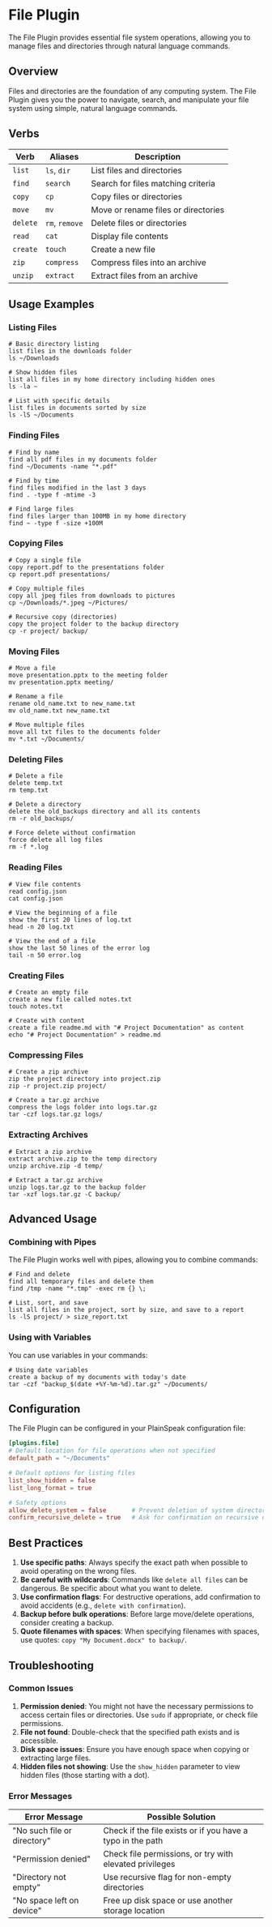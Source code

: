 # File Plugin

The File Plugin provides essential file system operations, allowing you to manage files and directories through natural language commands.

## Overview

Files and directories are the foundation of any computing system. The File Plugin gives you the power to navigate, search, and manipulate your file system using simple, natural language commands.

## Verbs

| Verb | Aliases | Description |
|------|---------|-------------|
| `list` | `ls`, `dir` | List files and directories |
| `find` | `search` | Search for files matching criteria |
| `copy` | `cp` | Copy files or directories |
| `move` | `mv` | Move or rename files or directories |
| `delete` | `rm`, `remove` | Delete files or directories |
| `read` | `cat` | Display file contents |
| `create` | `touch` | Create a new file |
| `zip` | `compress` | Compress files into an archive |
| `unzip` | `extract` | Extract files from an archive |

## Usage Examples

### Listing Files

```
# Basic directory listing
list files in the downloads folder
ls ~/Downloads

# Show hidden files
list all files in my home directory including hidden ones
ls -la ~

# List with specific details
list files in documents sorted by size
ls -lS ~/Documents
```

### Finding Files

```
# Find by name
find all pdf files in my documents folder
find ~/Documents -name "*.pdf"

# Find by time
find files modified in the last 3 days
find . -type f -mtime -3

# Find large files
find files larger than 100MB in my home directory
find ~ -type f -size +100M
```

### Copying Files

```
# Copy a single file
copy report.pdf to the presentations folder
cp report.pdf presentations/

# Copy multiple files
copy all jpeg files from downloads to pictures
cp ~/Downloads/*.jpeg ~/Pictures/

# Recursive copy (directories)
copy the project folder to the backup directory
cp -r project/ backup/
```

### Moving Files

```
# Move a file
move presentation.pptx to the meeting folder
mv presentation.pptx meeting/

# Rename a file
rename old_name.txt to new_name.txt
mv old_name.txt new_name.txt

# Move multiple files
move all txt files to the documents folder
mv *.txt ~/Documents/
```

### Deleting Files

```
# Delete a file
delete temp.txt
rm temp.txt

# Delete a directory
delete the old_backups directory and all its contents
rm -r old_backups/

# Force delete without confirmation
force delete all log files
rm -f *.log
```

### Reading Files

```
# View file contents
read config.json
cat config.json

# View the beginning of a file
show the first 20 lines of log.txt
head -n 20 log.txt

# View the end of a file
show the last 50 lines of the error log
tail -n 50 error.log
```

### Creating Files

```
# Create an empty file
create a new file called notes.txt
touch notes.txt

# Create with content
create a file readme.md with "# Project Documentation" as content
echo "# Project Documentation" > readme.md
```

### Compressing Files

```
# Create a zip archive
zip the project directory into project.zip
zip -r project.zip project/

# Create a tar.gz archive
compress the logs folder into logs.tar.gz
tar -czf logs.tar.gz logs/
```

### Extracting Archives

```
# Extract a zip archive
extract archive.zip to the temp directory
unzip archive.zip -d temp/

# Extract a tar.gz archive
unzip logs.tar.gz to the backup folder
tar -xzf logs.tar.gz -C backup/
```

## Advanced Usage

### Combining with Pipes

The File Plugin works well with pipes, allowing you to combine commands:

```
# Find and delete
find all temporary files and delete them
find /tmp -name "*.tmp" -exec rm {} \;

# List, sort, and save
list all files in the project, sort by size, and save to a report
ls -lS project/ > size_report.txt
```

### Using with Variables

You can use variables in your commands:

```
# Using date variables
create a backup of my documents with today's date
tar -czf "backup_$(date +%Y-%m-%d).tar.gz" ~/Documents/
```

## Configuration

The File Plugin can be configured in your PlainSpeak configuration file:

```toml
[plugins.file]
# Default location for file operations when not specified
default_path = "~/Documents"

# Default options for listing files
list_show_hidden = false
list_long_format = true

# Safety options
allow_delete_system = false       # Prevent deletion of system directories
confirm_recursive_delete = true   # Ask for confirmation on recursive deletes
```

## Best Practices

1. **Use specific paths**: Always specify the exact path when possible to avoid operating on the wrong files.
2. **Be careful with wildcards**: Commands like `delete all files` can be dangerous. Be specific about what you want to delete.
3. **Use confirmation flags**: For destructive operations, add confirmation to avoid accidents (e.g., `delete with confirmation`).
4. **Backup before bulk operations**: Before large move/delete operations, consider creating a backup.
5. **Quote filenames with spaces**: When specifying filenames with spaces, use quotes: `copy "My Document.docx" to backup/`.

## Troubleshooting

### Common Issues

1. **Permission denied**: You might not have the necessary permissions to access certain files or directories. Use `sudo` if appropriate, or check file permissions.
2. **File not found**: Double-check that the specified path exists and is accessible.
3. **Disk space issues**: Ensure you have enough space when copying or extracting large files.
4. **Hidden files not showing**: Use the `show_hidden` parameter to view hidden files (those starting with a dot).

### Error Messages

| Error Message | Possible Solution |
|---------------|-------------------|
| "No such file or directory" | Check if the file exists or if you have a typo in the path |
| "Permission denied" | Check file permissions, or try with elevated privileges |
| "Directory not empty" | Use recursive flag for non-empty directories |
| "No space left on device" | Free up disk space or use another storage location | 